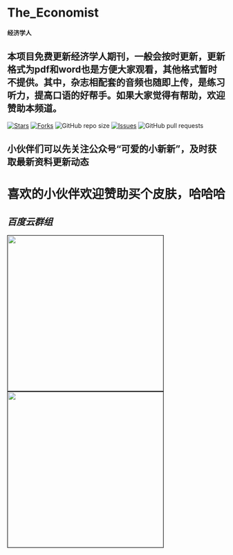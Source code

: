 # The_Economist
**经济学人**
##   本项目免费更新经济学人期刊，一般会按时更新，更新格式为pdf和word也是方便大家观看，其他格式暂时不提供。其中，杂志相配套的音频也随即上传，是练习听力，提高口语的好帮手。如果大家觉得有帮助，欢迎赞助本频道。

[![Stars](https://img.shields.io/github/stars/joe1206/The-Economist.svg)](https://github.com/joe1206/The-Economist/stargazers)
[![Forks](https://img.shields.io/github/forks/joe1206/The-Economist.svg)](https://github.com/joe1206/The-Economist/network/members)
![GitHub repo size](https://img.shields.io/github/repo-size/joe1206/The-Economist.svg)
[![Issues](https://img.shields.io/github/issues/joe1206/The-Economist.svg)]()
![GitHub pull requests](https://img.shields.io/github/issues-pr/joe1206/The-Economist.svg)

## 小伙伴们可以先关注公众号“可爱的小新新”，及时获取最新资料更新动态

# 喜欢的小伙伴欢迎赞助买个皮肤，哈哈哈

## *百度云群组*
 <img src="http://m.qpic.cn/psc?/V14dbodi031bED/VvKoQz*3MdOV*27lszynSdaLJ461ABMpIPeaWB1lflW*OWIjEpc6cWgi2yZVXvNIUkVYgjdrOBmRwzRdphLP7qceU5.fVyfKu5cUXUHIcYA!/b&bo=rwWAArAI0gMRF2E!&rf=viewer_4&t=5,size_16,color_FFFFFF,t_70" width="360" border="1px"/>

<img src="http://m.qpic.cn/psc?/V14dbodi031bED/A5hOE6*rc9U8eSRlr1H24nfIqf5hlTfxQJc7uO8WcTN.NmwQ7wHWD1lbJA1XraTtxLR7sV*iiUbzLJvbdVLzsw!!/b&bo=OAS6BQAAAAARB7M!&rf=viewer_4&t=5/watermark,type_ZmFuZ3poZW5naGVpdGk,shadow_10,text_aHR0cHM6Ly9ibG9nLmNzZG4ubmV0L2Jib3lmZWl5dQ==,size_16,color_FFFFFF,t_70" width="360" border="1px"/>
